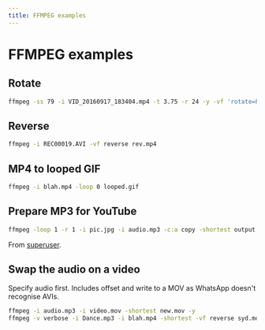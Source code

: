 ```yaml
---
title: FFMPEG examples
---
```


# FFMPEG examples
## Rotate
```bash
ffmpeg -ss 79 -i VID_20160917_183404.mp4 -t 3.75 -r 24 -y -vf 'rotate=PI' hs.gif
```

## Reverse
```bash
ffmpeg -i REC00019.AVI -vf reverse rev.mp4
```

## MP4 to looped GIF
```bash
ffmpeg -i blah.mp4 -loop 0 looped.gif
```

## Prepare MP3 for YouTube
```bash
ffmpeg -loop 1 -r 1 -i pic.jpg -i audio.mp3 -c:a copy -shortest output.avi
```

From [superuser](http://superuser.com/questions/700419/how-to-convert-mp3-to-youtube-allowed-video-format).

## Swap the audio on a video
Specify audio first. Includes offset and write to a MOV as WhatsApp doesn't recognise AVIs.

```bash
ffmpeg -i audio.mp3 -i video.mov -shortest new.mov -y
ffmpeg -v verbose -i Dance.mp3 -i blah.mp4 -shortest -vf reverse syd.mov -y
```

